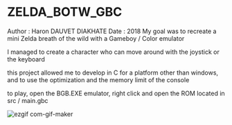 # ZELDA_BOTW_GBC
Author : Haron DAUVET DIAKHATE
Date : 2018
My goal was to recreate a mini Zelda breath of the wild with a Gameboy / Color emulator

I managed to create a character who can move around with the joystick or the keyboard

this project allowed me to develop in C for a platform other than windows, and to use the optimization and the memory limit of the console

to play, open the BGB.EXE emulator, right click and open the ROM located in src / main.gbc

![ezgif com-gif-maker](https://user-images.githubusercontent.com/72145462/147699277-fc748d88-2848-4667-ad95-85e047071e53.gif)
